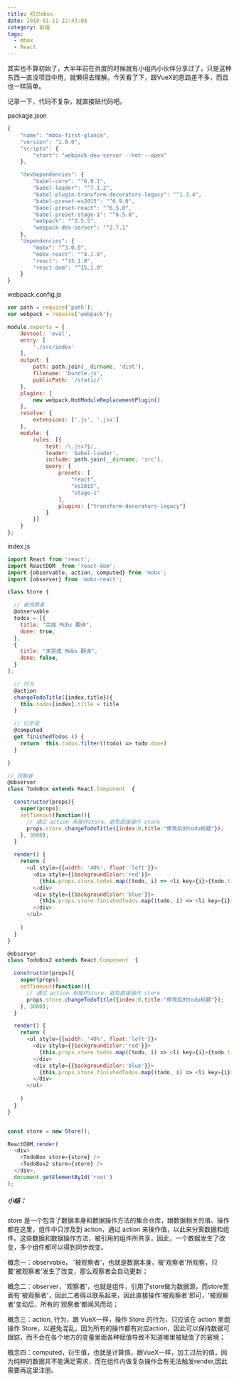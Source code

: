 ```yaml
---
title: 初识mbox
date: 2018-01-11 22:43:04
category: 前端
tags:
  - mbox
  - React
---
```


其实也不算初始了，大半年前在百度的时候就有小组内小伙伴分享过了，只是这种东西一直没项目中用，就懒得去理解。今天看了下，跟VueX的思路差不多，而且也一样简单。

记录一下，代码不复杂，就直接贴代码吧。

<!--more-->

package.json

```javascript
{
    "name": "mbox-first-glance",
    "version": "1.0.0",
    "scripts": {
        "start": "webpack-dev-server --hot --open"
    },

    "devDependencies": {
        "babel-core": "^6.9.1",
        "babel-loader": "^7.1.2",
        "babel-plugin-transform-decorators-legacy": "^1.3.4",
        "babel-preset-es2015": "^6.9.0",
        "babel-preset-react": "^6.5.0",
        "babel-preset-stage-1": "^6.5.0",
        "webpack": "^3.5.5",
        "webpack-dev-server": "^2.7.1"
    },
    "dependencies": {
        "mobx": "^3.0.0",
        "mobx-react": "^4.1.0",
        "react": "^15.1.0",
        "react-dom": "^15.1.0"
    }
}
```

webpack.config.js

```javascript
var path = require('path');
var webpack = require('webpack');

module.exports = {
    devtool: 'eval',
    entry: [
        './src/index'
    ],
    output: {
        path: path.join(__dirname, 'dist'),
        filename: 'bundle.js',
        publicPath: '/static/'
    },
    plugins: [
        new webpack.HotModuleReplacementPlugin()
    ],
    resolve: {
        extensions: ['.js', '.jsx']
    },
    module: {
        rules: [{
            test: /\.jsx?$/,
            loader: 'babel-loader',
            include: path.join(__dirname, 'src'),
            query: {
                presets: [
                    "react",
                    "es2015",
                    "stage-1"
                ],
                plugins: ["transform-decorators-legacy"]
            }
        }]
    }
};
```

index.js

```javascript
import React from 'react';
import ReactDOM  from 'react-dom';
import {observable, action, computed} from 'mobx';
import {observer} from 'mobx-react';

class Store {

  // 被观察者
  @observable 
  todos = [{
    title: "完成 Mobx 翻译",
    done: true,
  },
  {
    title: "未完成 Mobx 翻译",
    done: false,
  }
];

  // 行为
  @action 
  changeTodoTitle({index,title}){
    this.todos[index].title = title
  }

  // 衍生值
  @computed 
  get finishedTodos () {
    return  this.todos.filter((todo) => todo.done)
  }

}

// 观察者
@observer
class TodoBox extends React.Component  {

  constructor(props){
    super(props);
    setTimeout(function(){
      // 通过 action 来操作store，避免直接操作 store
      props.store.changeTodoTitle({index:0,title:"修改后的todo标题"});
    }, 3000);
  }

  render() {
    return (
      <ul style={{width: '40%', float:'left'}}>
        <div style={{backgroundColor:'red'}}>
          {this.props.store.todos.map((todo, i) => <li key={i}>{todo.title}</li>)}
        </div>
        <div style={{backgroundColor:'blue'}}>
          {this.props.store.finishedTodos.map((todo, i) => <li key={i}>{todo.title}</li>)}
        </div>
      </ul>
      
    )
  }
}

@observer
class TodoBox2 extends React.Component  {

  constructor(props){
    super(props);
    setTimeout(function(){
      // 通过 action 来操作store，避免直接操作 store
      props.store.changeTodoTitle({index:0,title:"修改后的todo标题"});
    }, 3000);
  }

  render() {
    return (
      <ul style={{width: '40%', float:'left'}}>
        <div style={{backgroundColor:'red'}}>
          {this.props.store.todos.map((todo, i) => <li key={i}>{todo.title}</li>)}
        </div>
        <div style={{backgroundColor:'blue'}}>
          {this.props.store.finishedTodos.map((todo, i) => <li key={i}>{todo.title}</li>)}
        </div>
      </ul>
      
    )
  }
}


const store = new Store();

ReactDOM.render(
  <div>
    <TodoBox store={store} />
    <TodoBox2 store={store} />
  </div>,
  document.getElementById('root')
);
```

##### 小结：

store 是一个包含了数据本身和数据操作方法的集合仓库，跟数据相关的值、操作都在这里，组件中只涉及到 action，通过 action 来操作值，以此来分离数据和组件。这些数据和数据操作方法，被引用的组件所共享，因此，一个数据发生了改变，多个组件都可以得到同步改变。

概念一：observable， '被观察者'，也就是数据本身，被'观察者'所观察，只要'被观察者'发生了改变，那么观察者会自动更新；

概念二：observer，'观察者'，也就是组件，引用了store做为数据源，而store里面有'被观察者'，因此二者得以联系起来，因此直接操作'被观察者'即可，'被观察者'变动后，所有的'观察者’都闻风而动；

概念三：action, 行为，跟 VueX一样，操作 Store 的行为，只应该在 action 里面操作 Store，以避免混乱，因为所有的操作都有对应action，因此可以保持数据可跟踪，而不会在各个地方的变量里面各种赋值导致不知道哪里被赋值了的窘境；

概念四：computed，衍生值，也就是计算值，跟VueX一样，加工过后的值，因为纯粹的数据并不能满足需求，而在组件内做复杂操作会有无法触发render,因此需要再这里注册。




